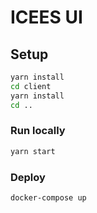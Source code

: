 # ICEES UI

## Setup
```bash
yarn install
cd client
yarn install
cd ..
```

### Run locally

```bash
yarn start
```

### Deploy

```bash
docker-compose up
```
